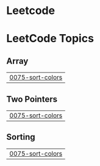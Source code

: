 # Leetcode
<!---LeetCode Topics Start-->
# LeetCode Topics
## Array
|  |
| ------- |
| [0075-sort-colors](https://github.com/shahiiddd/Leetcode/tree/master/0075-sort-colors) |
## Two Pointers
|  |
| ------- |
| [0075-sort-colors](https://github.com/shahiiddd/Leetcode/tree/master/0075-sort-colors) |
## Sorting
|  |
| ------- |
| [0075-sort-colors](https://github.com/shahiiddd/Leetcode/tree/master/0075-sort-colors) |
<!---LeetCode Topics End-->